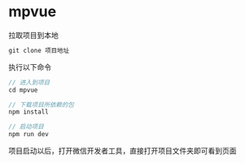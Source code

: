 # mpvue

拉取项目到本地

```js
git clone 项目地址
```

执行以下命令

```js
// 进入到项目
cd mpvue

// 下载项目所依赖的包
npm install 

// 启动项目
npm run dev
```

项目启动以后，打开微信开发者工具，直接打开项目文件夹即可看到页面

